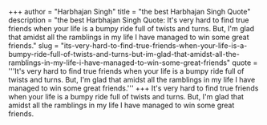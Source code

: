 +++
author = "Harbhajan Singh"
title = "the best Harbhajan Singh Quote"
description = "the best Harbhajan Singh Quote: It's very hard to find true friends when your life is a bumpy ride full of twists and turns. But, I'm glad that amidst all the ramblings in my life I have managed to win some great friends."
slug = "its-very-hard-to-find-true-friends-when-your-life-is-a-bumpy-ride-full-of-twists-and-turns-but-im-glad-that-amidst-all-the-ramblings-in-my-life-i-have-managed-to-win-some-great-friends"
quote = '''It's very hard to find true friends when your life is a bumpy ride full of twists and turns. But, I'm glad that amidst all the ramblings in my life I have managed to win some great friends.'''
+++
It's very hard to find true friends when your life is a bumpy ride full of twists and turns. But, I'm glad that amidst all the ramblings in my life I have managed to win some great friends.
